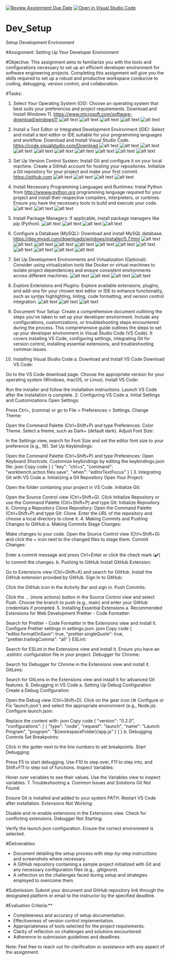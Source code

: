 [![Review Assignment Due Date](https://classroom.github.com/assets/deadline-readme-button-22041afd0340ce965d47ae6ef1cefeee28c7c493a6346c4f15d667ab976d596c.svg)](https://classroom.github.com/a/vbnbTt5m)
[![Open in Visual Studio Code](https://classroom.github.com/assets/open-in-vscode-2e0aaae1b6195c2367325f4f02e2d04e9abb55f0b24a779b69b11b9e10269abc.svg)](https://classroom.github.com/online_ide?assignment_repo_id=15280654&assignment_repo_type=AssignmentRepo)
# Dev_Setup
Setup Development Environment

#Assignment: Setting Up Your Developer Environment

#Objective:
This assignment aims to familiarize you with the tools and configurations necessary to set up an efficient developer environment for software engineering projects. Completing this assignment will give you the skills required to set up a robust and productive workspace conducive to coding, debugging, version control, and collaboration.

#Tasks:

1. Select Your Operating System (OS):
   Choose an operating system that best suits your preferences and project requirements. Download and Install Windows 11. https://www.microsoft.com/software-download/windows11
![alt text](<Screenshot (1206)-1.png>)
![alt text](<Screenshot (1207)-1.png>)
![alt text](<Screenshot (1208).png>)
![alt text](<Screenshot (1209).png>)
![alt text](<Screenshot (1211).png>)

2. Install a Text Editor or Integrated Development Environment (IDE):
   Select and install a text editor or IDE suitable for your programming languages and workflow. Download and Install Visual Studio Code. https://code.visualstudio.com/Download
   ![alt text](<Screenshot (1212).png>)
   ![alt text](<Screenshot (1214).png>)
   ![alt text](<Screenshot (1215).png>)
   ![alt text](<Screenshot (1216).png>)
   ![alt text](<Screenshot (1217).png>)
   ![alt text](<Screenshot (1218).png>)
   ![alt text](<Screenshot (1219).png>)
   ![alt text](<Screenshot (1220).png>)
   ![alt text](<Screenshot (1221).png>)
   ![alt text](<Screenshot (1222).png>)
3. Set Up Version Control System:
   Install Git and configure it on your local machine. Create a GitHub account for hosting your repositories. Initialize a Git repository for your project and make your first commit. https://github.com
   ![alt text](<Screenshot (1223).png>)
   ![alt text](<Screenshot (1224).png>)
   ![alt text](<Screenshot (1225).png>)
   ![alt text](<Screenshot (1226).png>)


4. Install Necessary Programming Languages and Runtimes:
  Instal Python from http://wwww.python.org programming language required for your project and install their respective compilers, interpreters, or runtimes. Ensure you have the necessary tools to build and execute your code.
  ![alt text](<Screenshot (1228).png>)
  ![alt text](<Screenshot (1230).png>)
  ![alt text](<Screenshot (1231).png>)


5. Install Package Managers:
   If applicable, install package managers like pip (Python).
   ![alt text](<Screenshot (1232).png>)
   ![alt text](<Screenshot (1231)-1.png>)
   ![alt text](<Screenshot (1245).png>)
   ![alt text](<Screenshot (1246).png>)



6. Configure a Database (MySQL):
   Download and install MySQL database. https://dev.mysql.com/downloads/windows/installer/5.7.html
   ![alt text](<Screenshot (1233).png>)
   ![alt text](<Screenshot (1234).png>)
   ![alt text](<Screenshot (1235).png>)
   ![alt text](<Screenshot (1236).png>)
   ![alt text](<Screenshot (1237).png>)
   ![alt text](<Screenshot (1238).png>)
   ![alt text](<Screenshot (1239).png>)
   ![alt text](<Screenshot (1240).png>)
   ![alt text](<Screenshot (1241).png>)
   ![alt text](<Screenshot (1242).png>)
   ![alt text](<Screenshot (1243).png>)
   ![alt text](<Screenshot (1244).png>)


7. Set Up Development Environments and Virtualization (Optional):
   Consider using virtualization tools like Docker or virtual machines to isolate project dependencies and ensure consistent environments across different machines.
   ![alt text](<Screenshot (1248).png>)
   ![alt text](<Screenshot (1249).png>)
   ![alt text](<Screenshot (1252)-1.png>)
   ![alt text](<Screenshot (1252).png>)


8. Explore Extensions and Plugins:
   Explore available extensions, plugins, and add-ons for your chosen text editor or IDE to enhance functionality, such as syntax highlighting, linting, code formatting, and version control integration.
   ![alt text](<Screenshot (1253).png>)
   ![alt text](<Screenshot (1254).png>)
   ![alt text](<Screenshot (1255).png>)



9. Document Your Setup:
    Create a comprehensive document outlining the steps you've taken to set up your developer environment. Include any configurations, customizations, or troubleshooting steps encountered during the process. 
  This comprehensive guide outlines the steps to set up your developer environment in Visual Studio Code (VS Code). It covers installing VS Code, configuring settings, integrating Git for version control, installing essential extensions, and troubleshooting common issues.

1. Installing Visual Studio Code
a. Download and Install VS Code
Download VS Code:

Go to the VS Code download page.
Choose the appropriate version for your operating system (Windows, macOS, or Linux).
Install VS Code:

Run the installer and follow the installation instructions.
Launch VS Code after the installation is complete.
2. Configuring VS Code
a. Initial Settings and Customizations
Open Settings:

Press Ctrl+, (comma) or go to File > Preferences > Settings.
Change Theme:

Open the Command Palette (Ctrl+Shift+P) and type Preferences: Color Theme.
Select a theme, such as Dark+ (default dark).
Adjust Font Size:

In the Settings view, search for Font Size and set the editor font size to your preference (e.g., 16).
Set Up Keybindings:

Open the Command Palette (Ctrl+Shift+P) and type Preferences: Open Keyboard Shortcuts.
Customize keybindings by editing the keybindings.json file:
json
Copy code
[
  {
    "key": "ctrl+s",
    "command": "workbench.action.files.save",
    "when": "editorTextFocus"
  }
]
3. Integrating Git with VS Code
a. Initializing a Git Repository
Open Your Project:

Open the folder containing your project in VS Code.
Initialize Git:

Open the Source Control view (Ctrl+Shift+G).
Click Initialize Repository or use the Command Palette (Ctrl+Shift+P) and type Git: Initialize Repository.
b. Cloning a Repository
Clone Repository:
Open the Command Palette (Ctrl+Shift+P) and type Git: Clone.
Enter the URL of the repository and choose a local directory to clone it.
4. Making Commits and Pushing Changes to GitHub
a. Making Commits
Stage Changes:

Make changes to your code.
Open the Source Control view (Ctrl+Shift+G) and click the + icon next to the changed files to stage them.
Commit Changes:

Enter a commit message and press Ctrl+Enter or click the check mark (✔️) to commit the changes.
b. Pushing to GitHub
Install GitHub Extension:

Go to Extensions view (Ctrl+Shift+X) and search for GitHub.
Install the GitHub extension provided by GitHub.
Sign In to GitHub:

Click the GitHub icon in the Activity Bar and sign in.
Push Commits:

Click the ... (more actions) button in the Source Control view and select Push.
Choose the branch to push (e.g., main) and enter your GitHub credentials if prompted.
5. Installing Essential Extensions
a. Recommended Extensions for Web Development
Prettier - Code Formatter:

Search for Prettier - Code Formatter in the Extensions view and install it.
Configure Prettier settings in settings.json:
json
Copy code
{
  "editor.formatOnSave": true,
  "prettier.singleQuote": true,
  "prettier.trailingComma": "all"
}
ESLint:

Search for ESLint in the Extensions view and install it.
Ensure you have an .eslintrc configuration file in your project.
Debugger for Chrome:

Search for Debugger for Chrome in the Extensions view and install it.
GitLens:

Search for GitLens in the Extensions view and install it for advanced Git features.
6. Debugging in VS Code
a. Setting Up Debug Configuration
Create a Debug Configuration:

Open the Debug view (Ctrl+Shift+D).
Click on the gear icon (⚙️ Configure or Fix 'launch.json') and select the appropriate environment (e.g., Node.js).
Configure launch.json:

Replace the content with:
json
Copy code
{
  "version": "0.2.0",
  "configurations": [
    {
      "type": "node",
      "request": "launch",
      "name": "Launch Program",
      "program": "${workspaceFolder}/app.js"
    }
  ]
}
b. Debugging Controls
Set Breakpoints:

Click in the gutter next to the line numbers to set breakpoints.
Start Debugging:

Press F5 to start debugging.
Use F10 to step over, F11 to step into, and Shift+F11 to step out of functions.
Inspect Variables:

Hover over variables to see their values.
Use the Variables view to inspect variables.
7. Troubleshooting
a. Common Issues and Solutions
Git Not Found:

Ensure Git is installed and added to your system PATH.
Restart VS Code after installation.
Extensions Not Working:

Disable and re-enable extensions in the Extensions view.
Check for conflicting extensions.
Debugger Not Starting:

Verify the launch.json configuration.
Ensure the correct environment is selected.  


#Deliverables:
- Document detailing the setup process with step-by-step instructions and screenshots where necessary.
- A GitHub repository containing a sample project initialized with Git and any necessary configuration files (e.g., .gitignore).
- A reflection on the challenges faced during setup and strategies employed to overcome them.

#Submission:
Submit your document and GitHub repository link through the designated platform or email to the instructor by the specified deadline.

#Evaluation Criteria:**
- Completeness and accuracy of setup documentation.
- Effectiveness of version control implementation.
- Appropriateness of tools selected for the project requirements.
- Clarity of reflection on challenges and solutions encountered.
- Adherence to submission guidelines and deadlines.

Note: Feel free to reach out for clarification or assistance with any aspect of the assignment.
